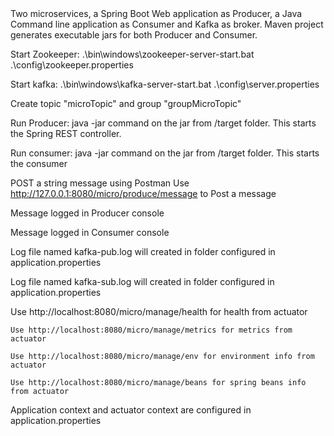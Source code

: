 <html>
  <head><meta name="google-site-verification" content="TfQsN70zn6my5jc6i8MpMAw3Ub78KoKEpktUFJ9z3XE" /></head>
  <body>
Two microservices, a Spring Boot Web application as Producer, a Java Command line application as Consumer and Kafka as broker. Maven project generates executable jars for both Producer and Consumer.

Start Zookeeper: .\bin\windows\zookeeper-server-start.bat .\config\zookeeper.properties

Start kafka: .\bin\windows\kafka-server-start.bat .\config\server.properties

Create topic "microTopic" and group "groupMicroTopic" 

Run Producer: java -jar command on the jar from /target folder. This starts the Spring REST controller. 

Run consumer: java -jar command on the jar from /target folder. This starts the consumer

POST a string message using Postman
Use http://127.0.0.1:8080/micro/produce/message to Post a message

Message logged in Producer console 

Message logged in Consumer console

Log file named kafka-pub.log will created in folder configured in application.properties 

Log file named kafka-sub.log will created in folder configured in application.properties 


Use http://localhost:8080/micro/manage/health for health from actuator 

    Use http://localhost:8080/micro/manage/metrics for metrics from actuator 

    Use http://localhost:8080/micro/manage/env for environment info from actuator

    Use http://localhost:8080/micro/manage/beans for spring beans info from actuator  

Application context and actuator context are configured in application.properties
  </body>
  </html>
